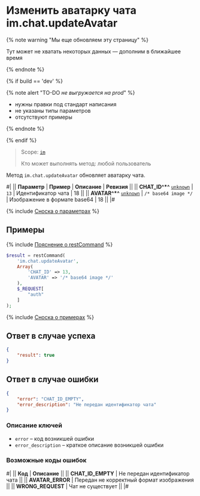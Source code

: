 # Изменить аватарку чата im.chat.updateAvatar

{% note warning "Мы еще обновляем эту страницу" %}

Тут может не хватать некоторых данных — дополним в ближайшее время

{% endnote %}

{% if build == 'dev' %}

{% note alert "TO-DO _не выгружается на prod_" %}

- нужны правки под стандарт написания
- не указаны типы параметров
- отсутствуют примеры

{% endnote %}

{% endif %}

> Scope: [`im`](../../scopes/permissions.md)
>
> Кто может выполнять метод: любой пользователь

Метод `im.chat.updateAvatar` обновляет аватарку чата.

#|
|| **Параметр** | **Пример** | **Описание** | **Ревизия** ||
|| **CHAT_ID^*^**
[`unknown`](../../data-types.md) | `13` | Идентификатор чата | 18 ||
|| **AVATAR^*^**
[`unknown`](../../data-types.md) | `/* base64 image */` | Изображение в формате base64 | 18 ||
|#

{% include [Сноска о параметрах](../../../_includes/required.md) %}

## Примеры

{% include [Пояснение о restCommand](../_includes/rest-command.md) %}

```php
$result = restCommand(
    'im.chat.updateAvatar',
    Array(
        'CHAT_ID' => 13,
        'AVATAR' => '/* base64 image */'
    ),
    $_REQUEST[
        "auth"
    ]
);
```

{% include [Сноска о примерах](../../../_includes/examples.md) %}

## Ответ в случае успеха

```json
{
    "result": true
}
```

## Ответ в случае ошибки

```json
{
    "error": "CHAT_ID_EMPTY",
    "error_description": "Не передан идентификатор чата"
}
```

### Описание ключей

- `error` – код возникшей ошибки
- `error_description` – краткое описание возникшей ошибки

### Возможные коды ошибок

#|
|| **Код** | **Описание** ||
|| **CHAT_ID_EMPTY** | Не передан идентификатор чата ||
|| **AVATAR_ERROR** | Передан не корректный формат изображения ||
|| **WRONG_REQUEST** | Чат не существует ||
|#